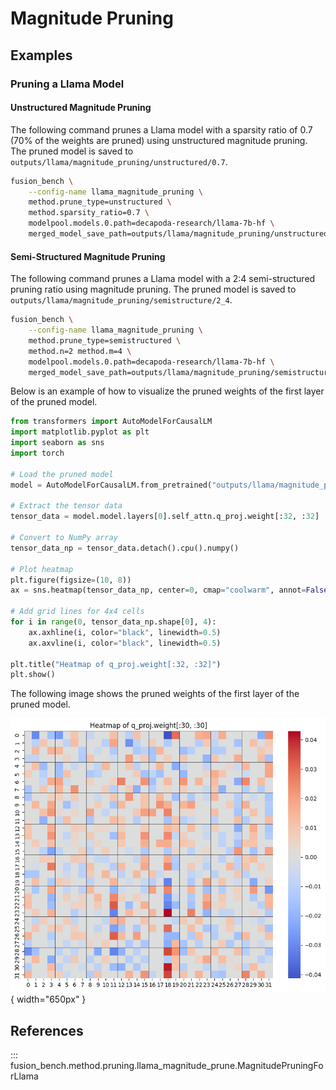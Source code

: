 # Magnitude Pruning

## Examples

### Pruning a Llama Model

#### Unstructured Magnitude Pruning

The following command prunes a Llama model with a sparsity ratio of 0.7 (70% of the weights are pruned) using unstructured magnitude pruning. The pruned model is saved to `outputs/llama/magnitude_pruning/unstructured/0.7`.

```bash
fusion_bench \
    --config-name llama_magnitude_pruning \
    method.prune_type=unstructured \
    method.sparsity_ratio=0.7 \
    modelpool.models.0.path=decapoda-research/llama-7b-hf \
    merged_model_save_path=outputs/llama/magnitude_pruning/unstructured/0.7
```

#### Semi-Structured Magnitude Pruning

The following command prunes a Llama model with a 2:4 semi-structured pruning ratio using magnitude pruning. The pruned model is saved to `outputs/llama/magnitude_pruning/semistructure/2_4`.

```bash
fusion_bench \
    --config-name llama_magnitude_pruning \
    method.prune_type=semistructured \
    method.n=2 method.m=4 \
    modelpool.models.0.path=decapoda-research/llama-7b-hf \
    merged_model_save_path=outputs/llama/magnitude_pruning/semistructure/2_4
```

Below is an example of how to visualize the pruned weights of the first layer of the pruned model.

```python
from transformers import AutoModelForCausalLM
import matplotlib.pyplot as plt
import seaborn as sns
import torch

# Load the pruned model
model = AutoModelForCausalLM.from_pretrained("outputs/llama/magnitude_pruning/semistructure/2_4")

# Extract the tensor data
tensor_data = model.model.layers[0].self_attn.q_proj.weight[:32, :32]

# Convert to NumPy array
tensor_data_np = tensor_data.detach().cpu().numpy()

# Plot heatmap
plt.figure(figsize=(10, 8))
ax = sns.heatmap(tensor_data_np, center=0, cmap="coolwarm", annot=False)

# Add grid lines for 4x4 cells
for i in range(0, tensor_data_np.shape[0], 4):
    ax.axhline(i, color="black", linewidth=0.5)
    ax.axvline(i, color="black", linewidth=0.5)

plt.title("Heatmap of q_proj.weight[:32, :32]")
plt.show()
```

The following image shows the pruned weights of the first layer of the pruned model.

![alt text](images/llama_2_4_semistructued_first_layer.png){ width="650px" }

## References

::: fusion_bench.method.pruning.llama_magnitude_prune.MagnitudePruningForLlama

